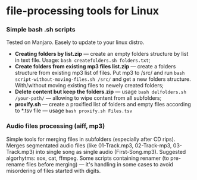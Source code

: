 # file-processing tools for Linux
### Simple bash .sh scripts
Tested on Manjaro. Easely to update to your linux distro.

- **Creating folders by list.zip** — create an empty folders structure by list in text file. Usage: `bash createfolders.sh folders.txt`;
- **Create folders from existing mp3 files list.zip** — create a folders structure from existing mp3 list of files. Put mp3 to /src/ and run `bash script-without-moving-files.sh /src/` and get a new folders structure. With/without moving existing files to newely created folders;
- **Delete content but keep the folders.zip**  — usage `bash delfolders.sh /your-path/` — allowing to wipe content from all subfolders;
- **proxify.sh** — create a proxified list of folders and empty files according to *.tsv file — usage `bash proxify.sh Files.tsv`

### Audio files processing (aiff, mp3)
Simple tools for merging files in subfolders (especially after CD rips). Merges segmentated audio files (like 01-Track.mp3, 02-Track-mp3, 03-Track.mp3) into single song as single audio (First-Song.mp3).
Suggested algorhytms: sox, cat, ffmpeg.
Some scripts containing renamer (to pre-rename files before merging) — it's handling in some cases to avoid misordering of files started with digits.
